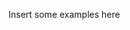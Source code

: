 Insert some examples here

<a href="http://landlab.readthedocs.org/en/latest/_images/half_fork_dem.png"><img src="http://landlab.readthedocs.org/en/latest/_images/half_fork_dem.png" alt=""></a>
<a href="http://landlab.readthedocs.org/en/latest/_images/half_fork_dem.png"><img src="http://the-landlab.readthedocs.org/en/latest/_images/basic_diffusion_example.png" alt=""></a>
<a href="http://landlab.readthedocs.org/en/latest/tutorial.html"><img src="http://landlab.readthedocs.org/en/latest/_images/coseismic_scarp.png" alt=""></a>
<a href="http://the-landlab.readthedocs.org/en/latest/radiation_field_tutorial.html"><img src="http://the-landlab.readthedocs.org/en/latest/_images/Radiation.png" alt=""></a>
